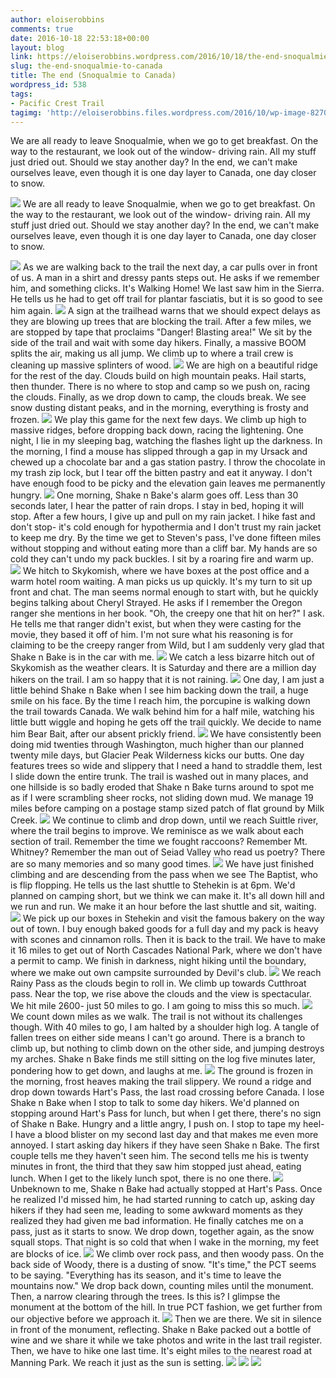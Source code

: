 ```yaml
---
author: eloiserobbins
comments: true
date: 2016-10-18 22:53:18+00:00
layout: blog
link: https://eloiserobbins.wordpress.com/2016/10/18/the-end-snoqualmie-to-canada/
slug: the-end-snoqualmie-to-canada
title: The end (Snoqualmie to Canada)
wordpress_id: 538
tags:
- Pacific Crest Trail
tagimg: 'http://eloiserobbins.files.wordpress.com/2016/10/wp-image-82706162jpg.jpg'
---
```


We are all ready to leave Snoqualmie, when we go to get breakfast. On the way to the restaurant, we look out of the window- driving rain. All my stuff just dried out. Should we stay another day? In the end, we can't make ourselves leave, even though it is one day layer to Canada, one day closer to snow.


[![](http://eloiserobbins.files.wordpress.com/2016/10/wp-image-82706162jpg.jpg)](http://eloiserobbins.files.wordpress.com/2016/10/wp-image-82706162jpg.jpg)
We are all ready to leave Snoqualmie, when we go to get breakfast. On the way to the restaurant, we look out of the window- driving rain. All my stuff just dried out. Should we stay another day? In the end, we can't make ourselves leave, even though it is one day layer to Canada, one day closer to snow.

[![](http://eloiserobbins.files.wordpress.com/2016/10/wp-image-606601435jpg.jpg)](http://eloiserobbins.files.wordpress.com/2016/10/wp-image-606601435jpg.jpg)
As we are walking back to the trail the next day, a car pulls over in front of us. A man in a shirt and dressy pants steps out. He asks if we remember him, and something clicks. It's Walking Home! We last saw him in the Sierra. He tells us he had to get off trail for plantar fasciatis, but it is so good to see him again.
[![](http://eloiserobbins.files.wordpress.com/2016/10/wp-image-941892921jpg.jpg)](http://eloiserobbins.files.wordpress.com/2016/10/wp-image-941892921jpg.jpg)
A sign at the trailhead warns that we should expect delays as they are blowing up trees that are blocking the trail. After a few miles, we are stopped by tape that proclaims "Danger! Blasting area!" We sit by the side of the trail and wait with some day hikers. Finally, a massive BOOM splits the air, making us all jump. We climb up to where a trail crew is cleaning up massive splinters of wood.
[![](http://eloiserobbins.files.wordpress.com/2016/10/wp-image-790761767jpg.jpg)](http://eloiserobbins.files.wordpress.com/2016/10/wp-image-790761767jpg.jpg)
We are high on a beautiful ridge for the rest of the day. Clouds build on high mountain peaks. Hail starts, then thunder. There is no where to stop and camp so we push on, racing the clouds. Finally, as we drop down to camp, the clouds break. We see snow dusting distant peaks, and in the morning, everything is frosty and frozen.
[![](http://eloiserobbins.files.wordpress.com/2016/10/wp-image-1908766768jpg.jpg)](http://eloiserobbins.files.wordpress.com/2016/10/wp-image-1908766768jpg.jpg)
We play this game for the next few days. We climb up high to massive ridges, before dropping back down, racing the lightening. One night, I lie in my sleeping bag, watching the flashes light up the darkness. In the morning, I find a mouse has  slipped through a gap in my Ursack and chewed up a chocolate bar and a gas station pastry. I throw the chocolate in my trash zip lock, but I tear off the bitten pastry and eat it anyway. I don't have enough food to be picky and the elevation gain leaves me permanently hungry.
[![](http://eloiserobbins.files.wordpress.com/2016/10/wp-image-670114288jpg.jpg)](http://eloiserobbins.files.wordpress.com/2016/10/wp-image-670114288jpg.jpg)
One morning, Shake n Bake's alarm goes off. Less than 30 seconds later, I hear the patter of rain drops. I stay in bed, hoping it will stop. After a few hours, I give up and pull on my rain jacket. I hike fast and don't stop- it's cold enough for hypothermia and I don't trust my rain jacket to keep me dry. By the time we get to Steven's pass, I've done fifteen miles without stopping and without eating more than a cliff bar. My hands are so cold they can't undo my pack buckles. I sit by a roaring fire and warm up.
[![](http://eloiserobbins.files.wordpress.com/2016/10/wp-image-238128508jpg.jpg)](http://eloiserobbins.files.wordpress.com/2016/10/wp-image-238128508jpg.jpg)
We hitch to Skykomish, where we have boxes at the post office and a warm hotel room waiting. A man picks us up quickly. It's my turn to sit up front and chat. The man seems normal enough to start with, but he quickly begins talking about Cheryl Strayed. He asks if I remember the Oregon ranger she mentions in her book. "Oh, the creepy one that hit on her?" I ask. He tells me that ranger didn't exist, but when they were casting for the movie, they based it off of him. I'm not sure what his reasoning is for claiming to be the creepy ranger from Wild, but I am suddenly very glad that Shake n Bake is in the car with me.
[![](http://eloiserobbins.files.wordpress.com/2016/10/wp-image-1035304822jpg.jpg)](http://eloiserobbins.files.wordpress.com/2016/10/wp-image-1035304822jpg.jpg)
We catch a less bizarre hitch out of Skykomish as the weather clears. It is Saturday and there are a million day hikers on the trail. I am so happy that it is not raining.
[![](http://eloiserobbins.files.wordpress.com/2016/10/wp-image-604844542jpg.jpg)](http://eloiserobbins.files.wordpress.com/2016/10/wp-image-604844542jpg.jpg)
One day, I am just a little behind Shake n Bake when I see him backing down the trail, a huge smile on his face. By the time I reach him, the porcupine is walking down the trail towards Canada. We walk behind him for a half mile, watching his little butt wiggle and hoping he gets off the trail quickly. We decide to name him Bear Bait, after our absent prickly friend.
[![](http://eloiserobbins.files.wordpress.com/2016/10/wp-image-13104046jpg.jpg)](http://eloiserobbins.files.wordpress.com/2016/10/wp-image-13104046jpg.jpg)
We have consistently been doing mid twenties through Washington, much higher than our planned twenty mile days, but Glacier Peak Wilderness kicks our butts. One day features trees so wide and slippery that I need a hand to straddle them, lest I slide down the entire trunk. The trail is washed out in many places, and one hillside is so badly eroded that Shake n Bake turns around to spot me as if I were scrambling sheer rocks, not sliding down mud. We manage 19 miles before camping on a postage stamp sized patch of flat ground by Milk Creek.
[![](http://eloiserobbins.files.wordpress.com/2016/10/wp-image-384966159jpg.jpg)](http://eloiserobbins.files.wordpress.com/2016/10/wp-image-384966159jpg.jpg)
We continue to climb and drop down, until we reach Suittle river, where the trail begins to improve. We reminisce as we walk about each section of trail. Remember the time we fought raccoons? Remember Mt. Whitney? Remember the man out of Seiad Valley who read us poetry? There are so many memories and so many good times.
[![](http://eloiserobbins.files.wordpress.com/2016/10/wp-image-397067413jpg.jpg)](http://eloiserobbins.files.wordpress.com/2016/10/wp-image-397067413jpg.jpg)
We have just finished climbing and are descending from the pass when we see The Baptist, who is flip flopping. He tells us the last shuttle to Stehekin is at 6pm. We'd planned on camping short, but we think we can make it. It's all down hill and we run and run. We make it an hour before the last shuttle and sit, waiting.
[![](http://eloiserobbins.files.wordpress.com/2016/10/wp-image-337735985jpg.jpg)](http://eloiserobbins.files.wordpress.com/2016/10/wp-image-337735985jpg.jpg)
We pick up our boxes in Stehekin and visit the famous bakery on the way out of town. I buy enough baked goods for a full day and my pack is heavy with scones and cinnamon rolls. Then it is back to the trail. We have to make it 16 miles to get out of North Cascades National Park, where we don't have a permit to camp. We finish in darkness, night hiking until the boundary, where we make out own campsite surrounded by Devil's club.
[![](http://eloiserobbins.files.wordpress.com/2016/10/wp-image-1725480851jpg.jpg)](http://eloiserobbins.files.wordpress.com/2016/10/wp-image-1725480851jpg.jpg)
We reach Rainy Pass as the clouds begin to roll in. We climb up towards Cutthroat pass. Near the top, we rise above the clouds and the view is spectacular. We hit mile 2600- just 50 miles to go. I am going to miss this so much.
[![](http://eloiserobbins.files.wordpress.com/2016/10/wp-image-716322283jpg.jpg)](http://eloiserobbins.files.wordpress.com/2016/10/wp-image-716322283jpg.jpg)
We count down miles as we walk. The trail is not without its challenges though. With 40 miles to go, I am halted by a shoulder high log. A tangle of fallen trees on either side means I can't go around. There is a branch to climb up, but nothing to climb down on the other side, and jumping destroys my arches. Shake n Bake finds me still sitting on the log five minutes later, pondering how to get down, and laughs at me.
[![](http://eloiserobbins.files.wordpress.com/2016/10/wp-image-129200032jpg.jpg)](http://eloiserobbins.files.wordpress.com/2016/10/wp-image-129200032jpg.jpg)
The ground is frozen in the morning, frost heaves making the trail slippery. We round a ridge and drop down towards Hart's Pass, the last road crossing before Canada. I lose Shake n Bake when I stop to talk to some day hikers. We'd planned on stopping around Hart's Pass for lunch, but when I get there, there's no sign of Shake n Bake. Hungry and a little angry, I push on. I stop to tape my heel- I have a blood blister on my second last day and that makes me even more annoyed. I start asking day hikers if they have seen Shake n Bake. The first couple tells me they haven't seen him. The second tells me his is twenty minutes in front, the third that they saw him stopped just ahead, eating lunch. When I get to the likely lunch spot, there is no one there.
[![](http://eloiserobbins.files.wordpress.com/2016/10/wp-image-1186215024jpg.jpg)](http://eloiserobbins.files.wordpress.com/2016/10/wp-image-1186215024jpg.jpg)
Unbeknown to me, Shake n Bake had actually stopped at Hart's Pass. Once he realized I'd missed him, he had started running to catch up, asking day hikers if they had seen me, leading to some awkward moments as they realized they had given me bad information. He finally catches me on a pass, just as it starts to snow. We drop down, together again, as the snow squall stops. That night is so cold that when I wake in the morning, my feet are blocks of ice.
[![](http://eloiserobbins.files.wordpress.com/2016/10/wp-image-761636483jpg.jpg)](http://eloiserobbins.files.wordpress.com/2016/10/wp-image-761636483jpg.jpg)
We climb over rock pass, and then woody pass. On the back side of Woody, there is a dusting of snow. "It's time," the PCT seems to be saying. "Everything has its season, and it's time to leave the mountains now." We drop back down, counting miles until the monument. Then, a narrow clearing through the trees. Is this is? I glimpse the monument at the bottom of the hill. In true PCT fashion, we get further from our objective before we approach it.
[![](http://eloiserobbins.files.wordpress.com/2016/10/wp-image-1202395481jpg.jpg)](http://eloiserobbins.files.wordpress.com/2016/10/wp-image-1202395481jpg.jpg)
Then we are there. We sit in silence in front of the monument, reflecting. Shake n Bake packed out a bottle of wine and we share it while we take photos and write in the last trail register. Then, we have to hike one last time. It's eight miles to the nearest road at Manning Park. We reach it just as the sun is setting.
[![](http://eloiserobbins.files.wordpress.com/2016/10/wp-image-1459441467jpg.jpg)](http://eloiserobbins.files.wordpress.com/2016/10/wp-image-1459441467jpg.jpg)
[![](http://eloiserobbins.files.wordpress.com/2016/10/wp-image-2077487466jpg.jpg)](http://eloiserobbins.files.wordpress.com/2016/10/wp-image-2077487466jpg.jpg)
[![](http://eloiserobbins.files.wordpress.com/2016/10/wp-image-1660883710jpg.jpg)](http://eloiserobbins.files.wordpress.com/2016/10/wp-image-1660883710jpg.jpg)
